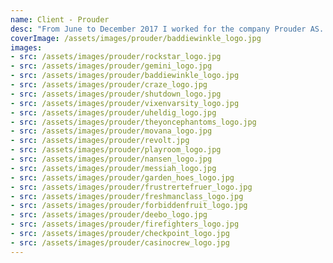 ```yaml
---
name: Client - Prouder
desc: "From June to December 2017 I worked for the company Prouder AS. My job was to create illustration logos for high-school graduates in Norway with variations in artstyle and theme. The fonts and backgrounds were added by the company afterwards."
coverImage: /assets/images/prouder/baddiewinkle_logo.jpg
images:
- src: /assets/images/prouder/rockstar_logo.jpg
- src: /assets/images/prouder/gemini_logo.jpg
- src: /assets/images/prouder/baddiewinkle_logo.jpg
- src: /assets/images/prouder/craze_logo.jpg
- src: /assets/images/prouder/shutdown_logo.jpg
- src: /assets/images/prouder/vixenvarsity_logo.jpg
- src: /assets/images/prouder/uheldig_logo.jpg
- src: /assets/images/prouder/theyoncephantoms_logo.jpg
- src: /assets/images/prouder/movana_logo.jpg
- src: /assets/images/prouder/revolt.jpg
- src: /assets/images/prouder/playroom_logo.jpg
- src: /assets/images/prouder/nansen_logo.jpg
- src: /assets/images/prouder/messiah_logo.jpg
- src: /assets/images/prouder/garden_hoes_logo.jpg
- src: /assets/images/prouder/frustrertefruer_logo.jpg
- src: /assets/images/prouder/freshmanclass_logo.jpg
- src: /assets/images/prouder/forbiddenfruit_logo.jpg
- src: /assets/images/prouder/deebo_logo.jpg
- src: /assets/images/prouder/firefighters_logo.jpg
- src: /assets/images/prouder/checkpoint_logo.jpg
- src: /assets/images/prouder/casinocrew_logo.jpg
---
```

